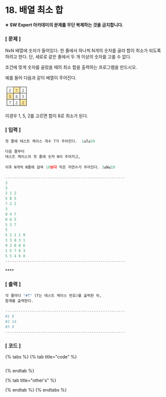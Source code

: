 # 18. 배열 최소 합

**※ SW Expert 아카데미의 문제를 무단 복제하는 것을 금지합니다.**

### **\[ 문제 \]**

NxN 배열에 숫자가 들어있다. 한 줄에서 하나씩 N개의 숫자를 골라 합이 최소가 되도록 하려고 한다. 단, 세로로 같은 줄에서 두 개 이상의 숫자를 고를 수 없다.  
  
조건에 맞게 숫자를 골랐을 때의 최소 합을 출력하는 프로그램을 만드시오.  
 

예를 들어 다음과 같이 배열이 주어진다. 

![](../../.gitbook/assets/samsung_17.JPG)

이경우 1, 5, 2를 고르면 합이 8로 최소가 된다.



### **\[ 입력 \]**

```python
첫 줄에 테스트 케이스 개수 T가 주어진다.  1≤T≤50

다음 줄부터 
테스트 케이스의 첫 줄에 숫자 N이 주어지고, 

이후 N개씩 N줄에 걸쳐 10보다 작은 자연수가 주어진다. 3≤N≤10

------------------------------------------------------
3
3
2 1 2
5 8 5
7 2 2
3
9 4 7
8 6 5
5 3 7
5
5 2 1 1 9
3 3 8 3 1
9 2 8 8 6
1 5 7 8 3
5 5 4 6 8
------------------------------------------------------

```

\*\*\*\*

### **\[ 출력 \]**

```python
각 줄마다 "#T" (T는 테스트 케이스 번호)를 출력한 뒤, 
합계를 출력한다.

------------------------------------------------------
#1 8
#2 14
#3 9
------------------------------------------------------
```

### 

### \[ 코드 \]

{% tabs %}
{% tab title="code" %}
```python

```
{% endtab %}

{% tab title="other\'s" %}

{% endtab %}
{% endtabs %}

